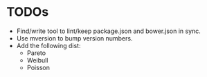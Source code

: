 TODOs
=====

* Find/write tool to lint/keep package.json and bower.json in sync.
* Use mversion to bump version numbers.
* Add the following dist:
  * Pareto
  * Weibull
  * Poisson
